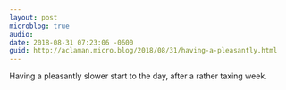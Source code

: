 ```yaml
---
layout: post
microblog: true
audio: 
date: 2018-08-31 07:23:06 -0600
guid: http://aclaman.micro.blog/2018/08/31/having-a-pleasantly.html
---
```

Having a pleasantly slower start to the day, after a rather taxing week.
